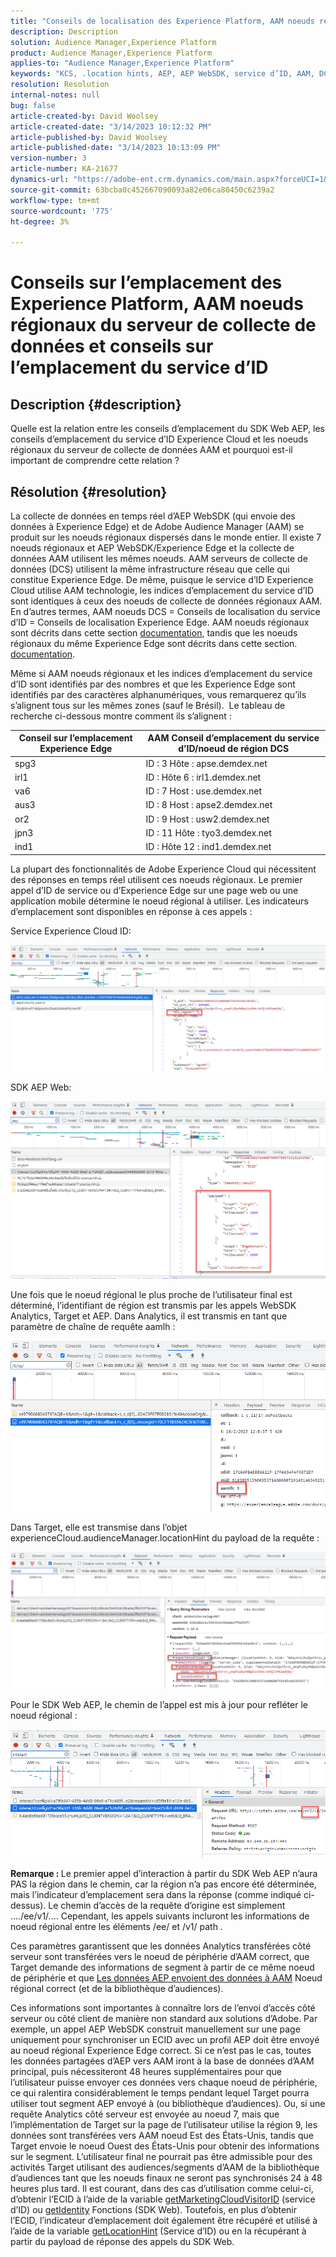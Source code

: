 ```yaml
---
title: "Conseils de localisation des Experience Platform, AAM noeuds régionaux du serveur de collecte de données et conseils de localisation du service d’ID"
description: Description
solution: Audience Manager,Experience Platform
product: Audience Manager,Experience Platform
applies-to: "Audience Manager,Experience Platform"
keywords: "KCS, .location hints, AEP, AEP WebSDK, service d’ID, AAM, DCS, noeuds régionaux"
resolution: Resolution
internal-notes: null
bug: false
article-created-by: David Woolsey
article-created-date: "3/14/2023 10:12:32 PM"
article-published-by: David Woolsey
article-published-date: "3/14/2023 10:13:09 PM"
version-number: 3
article-number: KA-21677
dynamics-url: "https://adobe-ent.crm.dynamics.com/main.aspx?forceUCI=1&pagetype=entityrecord&etn=knowledgearticle&id=a11c9f4c-b5c2-ed11-83ff-6045bd006a22"
source-git-commit: 63bcba0c452667090093a82e06ca80450c6239a2
workflow-type: tm+mt
source-wordcount: '775'
ht-degree: 3%

---
```


# Conseils sur l’emplacement des Experience Platform, AAM noeuds régionaux du serveur de collecte de données et conseils sur l’emplacement du service d’ID

## Description {#description}

Quelle est la relation entre les conseils d’emplacement du SDK Web AEP, les conseils d’emplacement du service d’ID Experience Cloud et les noeuds régionaux du serveur de collecte de données AAM et pourquoi est-il important de comprendre cette relation ?

## Résolution {#resolution}


La collecte de données en temps réel d’AEP WebSDK (qui envoie des données à Experience Edge) et de Adobe Audience Manager (AAM) se produit sur les noeuds régionaux dispersés dans le monde entier. Il existe 7 noeuds régionaux et AEP WebSDK/Experience Edge et la collecte de données AAM utilisent les mêmes noeuds. AAM serveurs de collecte de données (DCS) utilisent la même infrastructure réseau que celle qui constitue Experience Edge. De même, puisque le service d’ID Experience Cloud utilise AAM technologie, les indices d’emplacement du service d’ID sont identiques à ceux des noeuds de collecte de données régionaux AAM. En d’autres termes, AAM noeuds DCS = Conseils de localisation du service d’ID = Conseils de localisation Experience Edge. AAM noeuds régionaux sont décrits dans cette section [documentation](https://experienceleague.adobe.com/docs/audience-manager/user-guide/api-and-sdk-code/dcs/dcs-api-reference/dcs-regions.html?lang=en), tandis que les noeuds régionaux du même Experience Edge sont décrits dans cette section. [documentation](https://experienceleague.adobe.com/docs/experience-platform/edge-network-server-api/location-hints.html?lang=en).

Même si AAM noeuds régionaux et les indices d’emplacement du service d’ID sont identifiés par des nombres et que les Experience Edge sont identifiés par des caractères alphanumériques, vous remarquerez qu’ils s’alignent tous sur les mêmes zones (sauf le Brésil).  Le tableau de recherche ci-dessous montre comment ils s’alignent :


| Conseil sur l’emplacement Experience Edge | AAM Conseil d’emplacement du service d’ID/noeud de région DCS |
| --- | --- |
| spg3 | ID : 3 Hôte : apse.demdex.net |
| irl1 | ID : Hôte 6 : irl1.demdex.net |
| va6 | ID : 7 Host : use.demdex.net |
| aus3 | ID : 8 Host : apse2.demdex.net |
| or2 | ID : 9 Host : usw2.demdex.net |
| jpn3 | ID : 11 Hôte : tyo3.demdex.net |
| ind1 | ID : Hôte 12 : ind1.demdex.net |


La plupart des fonctionnalités de Adobe Experience Cloud qui nécessitent des réponses en temps réel utilisent ces noeuds régionaux. Le premier appel d’ID de service ou d’Experience Edge sur une page web ou une application mobile détermine le noeud régional à utiliser. Les indicateurs d’emplacement sont disponibles en réponse à ces appels :

Service Experience Cloud ID:

![](assets/e80a1235-77bf-ed11-83ff-6045bd006239.png)



SDK AEP Web:

![](assets/8f50cbb3-75bf-ed11-83ff-6045bd006239.png)

Une fois que le noeud régional le plus proche de l’utilisateur final est déterminé, l’identifiant de région est transmis par les appels WebSDK Analytics, Target et AEP. Dans Analytics, il est transmis en tant que paramètre de chaîne de requête aamlh :

![](assets/33af14ff-77bf-ed11-83ff-6045bd006239.png)

Dans Target, elle est transmise dans l’objet experienceCloud.audienceManager.locationHint du payload de la requête :

![](assets/dce94437-78bf-ed11-83ff-6045bd006239.png)

Pour le SDK Web AEP, le chemin de l’appel est mis à jour pour refléter le noeud régional :

![](assets/8245a050-79bf-ed11-83ff-6045bd006239.png)

<b>Remarque : </b>Le premier appel d’interaction à partir du SDK Web AEP n’aura PAS la région dans le chemin, car la région n’a pas encore été déterminée, mais l’indicateur d’emplacement sera dans la réponse (comme indiqué ci-dessus). Le chemin d’accès de la requête d’origine est simplement ..../ee/v1/.... Cependant, les appels suivants incluront les informations de noeud régional entre les éléments /ee/ et /v1/ path .

Ces paramètres garantissent que les données Analytics transférées côté serveur sont transférées vers le noeud de périphérie d’AAM correct, que Target demande des informations de segment à partir de ce même noeud de périphérie et que [Les données AEP envoient des données à AAM](https://experienceleague.adobe.com/docs/audience-manager/user-guide/implementation-integration-guides/integration-experience-platform/aam-aep-audience-sharing.html?lang=fr) Noeud régional correct (et de la bibliothèque d’audiences).

Ces informations sont importantes à connaître lors de l’envoi d’accès côté serveur ou côté client de manière non standard aux solutions d’Adobe. Par exemple, un appel AEP WebSDK construit manuellement sur une page uniquement pour synchroniser un ECID avec un profil AEP doit être envoyé au noeud régional Experience Edge correct. Si ce n’est pas le cas, toutes les données partagées d’AEP vers AAM iront à la base de données d’AAM principal, puis nécessiteront 48 heures supplémentaires pour que l’utilisateur puisse envoyer ces données vers chaque noeud de périphérie, ce qui ralentira considérablement le temps pendant lequel Target pourra utiliser tout segment AEP envoyé à (ou bibliothèque d’audiences). Ou, si une requête Analytics côté serveur est envoyée au noeud 7, mais que l’implémentation de Target sur la page de l’utilisateur utilise la région 9, les données sont transférées vers AAM noeud Est des États-Unis, tandis que Target envoie le noeud Ouest des États-Unis pour obtenir des informations sur le segment. L’utilisateur final ne pourrait pas être admissible pour des activités Target utilisant des audiences/segments d’AAM de la bibliothèque d’audiences tant que les noeuds finaux ne seront pas synchronisés 24 à 48 heures plus tard. Il est courant, dans des cas d’utilisation comme celui-ci, d’obtenir l’ECID à l’aide de la variable [getMarketingCloudVisitorID](https://experienceleague.adobe.com/docs/id-service/using/id-service-api/methods/getmcvid.html?lang=en) (service d’ID) ou [getIdentity](https://experienceleague.adobe.com/docs/experience-platform/edge/extension/accessing-the-ecid.html?lang=en) Fonctions (SDK Web). Toutefois, en plus d’obtenir l’ECID, l’indicateur d’emplacement doit également être récupéré et utilisé à l’aide de la variable [getLocationHint](https://experienceleague.adobe.com/docs/id-service/using/id-service-api/methods/getlocationhint.html?lang=en) (Service d’ID) ou en la récupérant à partir du payload de réponse des appels du SDK Web.









